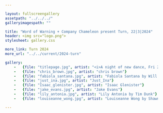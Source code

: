 ```yaml
---

layout: fullscreengallery
assetpath: "../../../"
galleryimagespath: ""

title: "Word of Warning + Company Chameleon present Turn, 22|3|2024"
header: <img src="logo.png">
stylesheet: gallery.css

more_link: Turn 2024
more_url: "../../current/2024-turn"

gallery:
    -   {file: "titlepage.jpg", artist: "<i>A night of new dance, Fri 22 Mar 2024</i> · Lisa Chearles by Burke Raby"}
    -   {file: "chris_brown.jpg", artist: "chris brown"}
    -   {file: "fabiola_santana.jpg", artist: "Fabiola Santana by Will Dickie"}
    -   {file: "just_ina.jpg", artist: "Just_Ina"}
    -   {file: "Isaac_glenister.jpg", artist: "Isaac Glenister"}
    -   {file: "jake_evans.jpg", artist: "Jake Evans"}
    -   {file: "lily_antonia.jpg", artist: "Lily Antonia by Tim Dunk"}
    -   {file: "louiseanne_wong.jpg", artist: "Louiseanne Wong by Shawn J Stephen"}

---
```

